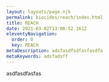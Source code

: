 ```yaml
---
layout: layouts/page.njk
permalink: biocides/reach/index.html
title: REACH
date: 2021-03-02T13:00:52.161Z
eleventyNavigation:
  order: 0
  key: REACH
metaDescription: adsfasdfsdfasfasdfa
metaKeywords: adsfadsff
---
```

asdfasdfasfas